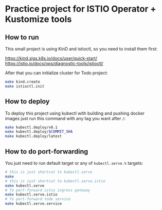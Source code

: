 # Practice project for ISTIO Operator + Kustomize tools

## How to run

This small project is using KinD and istioctl, so you need to install them first:

https://kind.sigs.k8s.io/docs/user/quick-start/
https://istio.io/docs/ops/diagnostic-tools/istioctl/

After that you can initialize cluster for Todo project:
```bash
make kind.create
make istioctl.init
```

## How to deploy

To deploy this project using kubectl with building and pushing docker images 
just run this command with any tag you want after `/`:
```bash
make kubectl.deploy/v0.1
make kubectl.deploy/$COMMIT_SHA
make kubectl.deploy/latest
```

## How to do port-forwarding

You just need to run default target or any of `kubectl.serve.%` targets:
```bash
# this is just shortcut to kubectl.serve
make
# this is just shortcut to kubectl.serve.istio
make kubectl.serve
# To port-forward istio ingress gateway
make kubectl.serve.istio 
# To port-forward todo service
make kubectl.serve.service
```